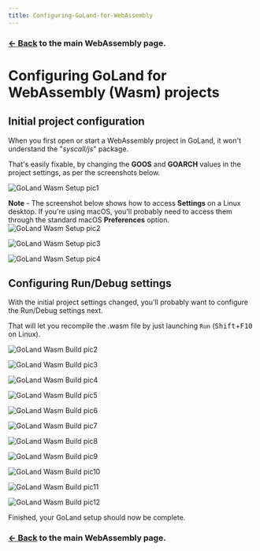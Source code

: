 ```yaml
---
title: Configuring-GoLand-for-WebAssembly
---
```


### [← Back](/wiki/WebAssembly) to the main WebAssembly page.

# Configuring GoLand for WebAssembly (Wasm) projects

## Initial project configuration

When you first open or start a WebAssembly project in GoLand, it won't understand the "*syscall/js*" package.

That's easily fixable, by changing the **GOOS** and **GOARCH** values in the project settings, as per the screenshots below.

![GoLand Wasm Setup pic1](https://github.com/leitzler/wasmWikiPics/raw/master/png/Golang-Wasm-Setup1.png)

**Note** - The screenshot below shows how to access **Settings** on a Linux desktop.  If you're using macOS, you'll probably need to access them through the standard macOS **Preferences** option.
![GoLand Wasm Setup pic2](https://github.com/leitzler/wasmWikiPics/raw/master/png/Golang-Wasm-Setup2.png)

![GoLand Wasm Setup pic3](https://github.com/leitzler/wasmWikiPics/raw/master/png/Golang-Wasm-Setup3.png)

![GoLand Wasm Setup pic4](https://github.com/leitzler/wasmWikiPics/raw/master/png/Golang-Wasm-Setup4.png)


## Configuring Run/Debug settings

With the initial project settings changed, you'll probably want to configure the Run/Debug settings next.

That will let you recompile the .wasm file by just launching `Run` (<kbd>Shift</kbd>+<kbd>F10</kbd> on Linux).

![GoLand Wasm Build pic2](https://github.com/leitzler/wasmWikiPics/raw/master/png/Golang-Wasm-Build2.png)

![GoLand Wasm Build pic3](https://github.com/leitzler/wasmWikiPics/raw/master/png/Golang-Wasm-Build3.png)

![GoLand Wasm Build pic4](https://github.com/leitzler/wasmWikiPics/raw/master/png/Golang-Wasm-Build4.png)

![GoLand Wasm Build pic5](https://github.com/leitzler/wasmWikiPics/raw/master/png/Golang-Wasm-Build5.png)

![GoLand Wasm Build pic6](https://github.com/leitzler/wasmWikiPics/raw/master/png/Golang-Wasm-Build6.png)

![GoLand Wasm Build pic7](https://github.com/leitzler/wasmWikiPics/raw/master/png/Golang-Wasm-Build7.png)

![GoLand Wasm Build pic8](https://github.com/leitzler/wasmWikiPics/raw/master/png/Golang-Wasm-Build8.png)

![GoLand Wasm Build pic9](https://github.com/leitzler/wasmWikiPics/raw/master/png/Golang-Wasm-Build9.png)

![GoLand Wasm Build pic10](https://github.com/leitzler/wasmWikiPics/raw/master/png/Golang-Wasm-Build10.png)

![GoLand Wasm Build pic11](https://github.com/leitzler/wasmWikiPics/raw/master/png/Golang-Wasm-Build11.png)

![GoLand Wasm Build pic12](https://github.com/leitzler/wasmWikiPics/raw/master/png/Golang-Wasm-Build12.png)

Finished, your GoLand setup should now be complete.

### [← Back](/wiki/WebAssembly) to the main WebAssembly page.
